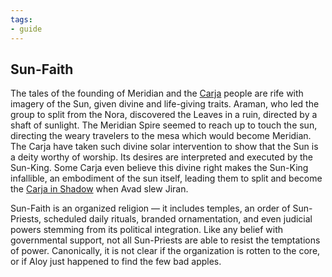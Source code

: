 ```yaml
---
tags:
- guide
---
```


## Sun-Faith

The tales of the founding of Meridian and the [Carja](315-carja.md) people are rife with imagery of the Sun, given divine and life-giving traits.
Araman, who led the group to split from the Nora, discovered the Leaves in a ruin, directed by a shaft of sunlight.
The Meridian Spire seemed to reach up to touch the sun, directing the weary travelers to the mesa which would become Meridian.
The Carja have taken such divine solar intervention to show that the Sun is a deity worthy of worship.
Its desires are interpreted and executed by the Sun-King.
Some Carja even believe this divine right makes the Sun-King infallible, an embodiment of the sun itself, leading them to split and become the [Carja in Shadow](320-shadow-carja.md) when Avad slew Jiran.

Sun-Faith is an organized religion — it includes temples, an order of Sun-Priests, scheduled daily rituals, branded ornamentation, and even judicial powers stemming from its political integration.
Like any belief with governmental support, not all Sun-Priests are able to resist the temptations of power.
Canonically, it is not clear if the organization is rotten to the core, or if Aloy just happened to find the few bad apples.

